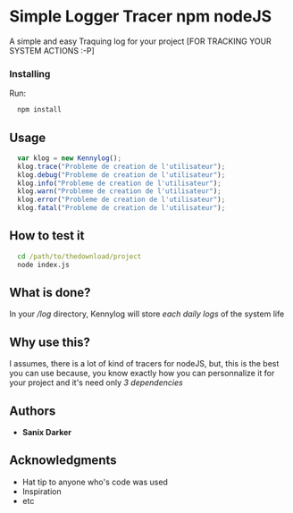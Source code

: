 # Simple Logger Tracer npm nodeJS

A simple and easy Traquing log  for your project [FOR TRACKING YOUR SYSTEM ACTIONS :-P]

### Installing

Run:<br>
  ```cmd
    npm install
  ```
## Usage
```javascript
  var klog = new Kennylog();
  klog.trace("Probleme de creation de l'utilisateur");
  klog.debug("Probleme de creation de l'utilisateur");
  klog.info("Probleme de creation de l'utilisateur");
  klog.warn("Probleme de creation de l'utilisateur");
  klog.error("Probleme de creation de l'utilisateur");
  klog.fatal("Probleme de creation de l'utilisateur");
```
## How to test it
  ```cmd
    cd /path/to/thedownload/project
    node index.js
  ```

## What is done?
  
  In your */log* directory, Kennylog will store *each daily logs* of the system life

## Why use this?

  I assumes, there is a lot of kind of tracers for nodeJS, but, this is the best you can use because, you know exactly how you can personnalize it for your project and it's need only *3 dependencies*
  
## Authors

* **Sanix Darker**

## Acknowledgments

* Hat tip to anyone who's code was used
* Inspiration
* etc

